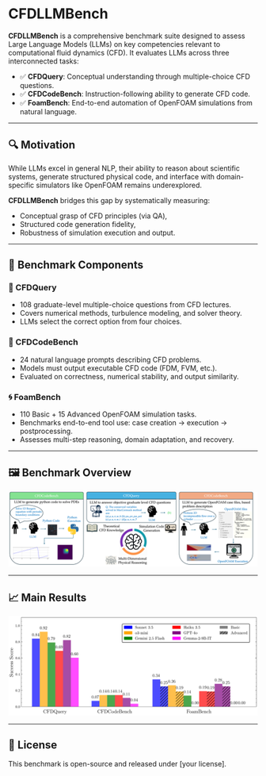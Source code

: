 # CFDLLMBench

**CFDLLMBench** is a comprehensive benchmark suite designed to assess Large Language Models (LLMs) on key competencies relevant to computational fluid dynamics (CFD). It evaluates LLMs across three interconnected tasks:

- ✅ **CFDQuery**: Conceptual understanding through multiple-choice CFD questions.
- ✅ **CFDCodeBench**: Instruction-following ability to generate CFD code.
- ✅ **FoamBench**: End-to-end automation of OpenFOAM simulations from natural language.

---

## 🔍 Motivation

While LLMs excel in general NLP, their ability to reason about scientific systems, generate structured physical code, and interface with domain-specific simulators like OpenFOAM remains underexplored.

**CFDLLMBench** bridges this gap by systematically measuring:
- Conceptual grasp of CFD principles (via QA),
- Structured code generation fidelity,
- Robustness of simulation execution and output.

---

## 🧱 Benchmark Components

### 📘 CFDQuery

- 108 graduate-level multiple-choice questions from CFD lectures.
- Covers numerical methods, turbulence modeling, and solver theory.
- LLMs select the correct option from four choices.

### 🔧 CFDCodeBench

- 24 natural language prompts describing CFD problems.
- Models must output executable CFD code (FDM, FVM, etc.).
- Evaluated on correctness, numerical stability, and output similarity.

### 🌀 FoamBench

- 110 Basic + 15 Advanced OpenFOAM simulation tasks.
- Benchmarks end-to-end tool use: case creation → execution → postprocessing.
- Assesses multi-step reasoning, domain adaptation, and recovery.

---

## 🖼️ Benchmark Overview

![Benchmark Overview](figs/main_figure_v3.png)

---

## 📈 Main Results

![All Scores](figs/all_bars_mod.png)

---

## 📄 License

This benchmark is open-source and released under [your license].

